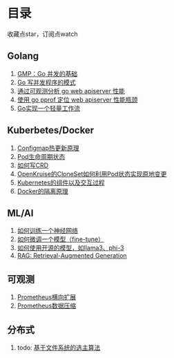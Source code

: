 # 目录

收藏点star，订阅点watch

## Golang

1. [GMP：Go 并发的基础](https://github.com/QingyaFan/blog/issues/3)
2. [Go 写并发程序的模式](https://github.com/QingyaFan/blog/issues/44)
3. [通过可观测分析 go web apiserver 性能](https://github.com/QingyaFan/blog/issues/39)
4. [使用 go pprof 定位 web apiserver 性能瓶颈](https://github.com/QingyaFan/blog/issues/36)
5. [Go实现一个轻量工作流](https://github.com/QingyaFan/blog/issues/49)

## Kuberbetes/Docker

1. [Configmap热更新原理](https://github.com/QingyaFan/blog/issues/2)
2. [Pod生命周期状态](https://github.com/QingyaFan/blog/issues/31)
3. [如何写CRD](https://github.com/QingyaFan/blog/issues/41)
4. [OpenKruise的CloneSet如何利用Pod状态实现原地变更](https://github.com/QingyaFan/blog/issues/42)
5. [Kubernetes的组件以及交互过程](https://github.com/QingyaFan/blog/issues/46)
6. [Docker的隔离原理](https://github.com/QingyaFan/blog/issues/47)

## ML/AI

1. [如何训练一个神经网络](https://github.com/QingyaFan/blog/issues/40)
2. [如何微调一个模型（fine-tune）](https://github.com/QingyaFan/blog/issues/45)
3. [如何使用开源的模型，如llama3、phi-3](https://github.com/QingyaFan/blog/issues/43)
4. [RAG: Retrieval-Augmented Generation](https://github.com/QingyaFan/blog/issues/48)

## 可观测

1. [Prometheus横向扩展](https://github.com/QingyaFan/blog/issues/37)
2. [Prometheus数据压缩](https://github.com/QingyaFan/blog/issues/38)

## 分布式

1. todo: [基于文件系统的选主算法](https://github.com/QingyaFan/blog/issues/50)

